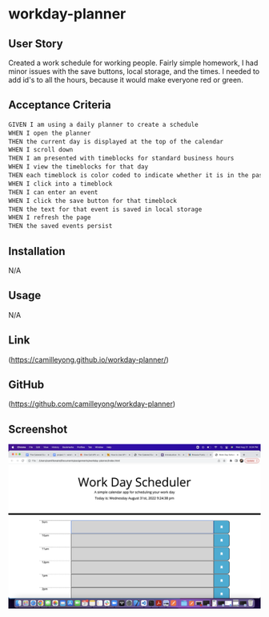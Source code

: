 # workday-planner

## User Story
Created a work schedule for working people. Fairly simple homework, I had minor issues with the save
buttons, local storage, and the times. I needed to add id's to all the hours, because it would make
everyone red or green.

## Acceptance Criteria

```md
GIVEN I am using a daily planner to create a schedule
WHEN I open the planner
THEN the current day is displayed at the top of the calendar
WHEN I scroll down
THEN I am presented with timeblocks for standard business hours
WHEN I view the timeblocks for that day
THEN each timeblock is color coded to indicate whether it is in the past, present, or future
WHEN I click into a timeblock
THEN I can enter an event
WHEN I click the save button for that timeblock
THEN the text for that event is saved in local storage
WHEN I refresh the page
THEN the saved events persist
```
## Installation
N/A

## Usage
N/A

## Link
(https://camilleyong.github.io/workday-planner/)

## GitHub
(https://github.com/camilleyong/workday-planner)

## Screenshot
![Screenshot](./Screen%20Shot%202022-08-31%20at%209.24.38%20PM.png)